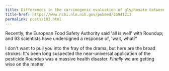 ```yaml
---
title: Differences in the carcinogenic evaluation of glyphosate between the International Agency for Research on Cancer (IARC) and the European Food Safety Authority (EFSA)
title-href: https://www.ncbi.nlm.nih.gov/pubmed/26941213
permalink: posts/103.html
---
```


Recently, the European Food Safety Authority said 'all is well' with Roundup; and 93 scientists have undersigned a response of, 'wait, what?'

I don't want to pull you into the fray of the drama, but here are the broad strokes: It's been long suspected the near-universal application of the pesticide Roundup was a massive health disaster. *Finally* we are getting wise on the matter.
